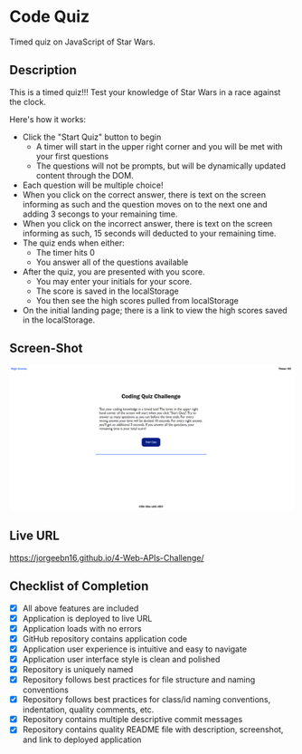 # Code Quiz

Timed quiz on JavaScript of Star Wars.

## Description

This is a timed quiz!!! Test your knowledge of Star Wars in a race against the clock.

Here's how it works:
* Click the "Start Quiz" button to begin
    * A timer will start in the upper right corner and you will be met with your first questions
    * The questions will not be prompts, but will be dynamically updated content through the DOM. 
* Each question will be multiple choice! 
* When you click on the correct answer, there is text on the screen informing as such and the question moves on to the next one and adding 3 secongs to your remaining time.
* When you click on the incorrect answer, there is text on the screen informing as such, 15 seconds will deducted to your remaining time.
* The quiz ends when either:
    * The timer hits 0
    * You answer all of the questions available
* After the quiz, you are presented with you score.
    * You may enter your initials for your score. 
    * The score is saved in the localStorage 
    * You then see the high scores pulled from localStorage
* On the initial landing page; there is a link to view the high scores saved in the localStorage.

## Screen-Shot

![LandingPage](./assets/images/starwars-quiz.PNG)


## Live URL

https://jorgeebn16.github.io/4-Web-APIs-Challenge/

## Checklist of Completion
- [x] All above features are included
- [x] Application is deployed to live URL
- [x] Application loads with no errors
- [x] GitHub repository contains application code
- [x] Application user experience is intuitive and easy to navigate
- [x] Application user interface style is clean and polished
- [x] Repository is uniquely named
- [x] Repository follows best practices for file structure and naming conventions
- [x] Repository follows best practices for class/id naming conventions, indentation, quality comments, etc.
- [x] Repository contains multiple descriptive commit messages
- [x] Repository contains quality README file with description, screenshot, and link to deployed application